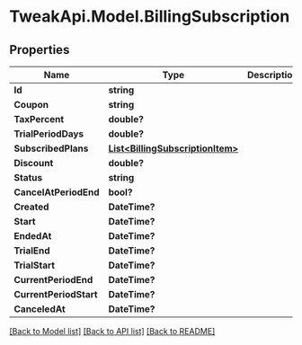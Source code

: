 # TweakApi.Model.BillingSubscription
## Properties

Name | Type | Description | Notes
------------ | ------------- | ------------- | -------------
**Id** | **string** |  | [optional] 
**Coupon** | **string** |  | [optional] 
**TaxPercent** | **double?** |  | [optional] 
**TrialPeriodDays** | **double?** |  | [optional] 
**SubscribedPlans** | [**List&lt;BillingSubscriptionItem&gt;**](BillingSubscriptionItem.md) |  | 
**Discount** | **double?** |  | [optional] 
**Status** | **string** |  | [optional] 
**CancelAtPeriodEnd** | **bool?** |  | [optional] 
**Created** | **DateTime?** |  | [optional] 
**Start** | **DateTime?** |  | [optional] 
**EndedAt** | **DateTime?** |  | [optional] 
**TrialEnd** | **DateTime?** |  | [optional] 
**TrialStart** | **DateTime?** |  | [optional] 
**CurrentPeriodEnd** | **DateTime?** |  | [optional] 
**CurrentPeriodStart** | **DateTime?** |  | [optional] 
**CanceledAt** | **DateTime?** |  | [optional] 

[[Back to Model list]](../README.md#documentation-for-models) [[Back to API list]](../README.md#documentation-for-api-endpoints) [[Back to README]](../README.md)

